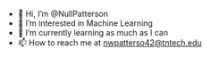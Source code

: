- 👋 Hi, I’m @NullPatterson
- 👀 I’m interested in Machine Learning
- 🌱 I’m currently learning as much as I can
- 📫 How to reach me at nwpatterso42@tntech.edu

<!---
NullPatterson/NullPatterson is a ✨ special ✨ repository because its `README.md` (this file) appears on your GitHub profile.
You can click the Preview link to take a look at your changes.
--->
